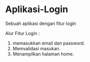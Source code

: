 # Aplikasi-Login
Sebuah aplikasi dengan fitur login

Alur Fitur Login :
1. memasukkan email dan password.
2. Memvalidasi masukan.
3. Menampilkan halaman home.

